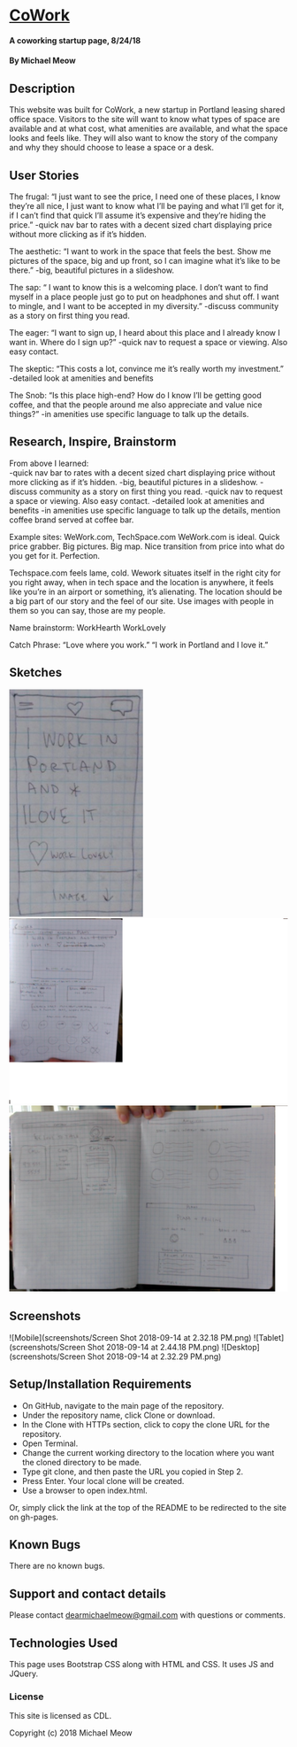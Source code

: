 # [CoWork](https://michaelmeow.github.io/cowork)

#### A coworking startup page, 8/24/18

#### By Michael Meow

## Description

This website was built for CoWork, a new startup in Portland leasing shared office space.  Visitors to the site will want to know what types of space are available and at what cost, what amenities are available, and what the space looks and feels like.  They will also want to know the story of the company and why they should choose to lease a space or a desk.

## User Stories

The frugal:  “I just want to see the price, I need one of these places, I know they’re all nice, I just want to know what I’ll be paying and what I’ll get for it, if I can’t find that quick I’ll assume it’s expensive and they’re hiding the price.”
-quick nav bar to rates with a decent sized chart displaying price without more clicking as if it’s hidden.


The aesthetic:  “I want to work in the space that feels the best.  Show me pictures of the space, big and up front, so I can imagine what it’s like to be there.”
-big, beautiful pictures in a slideshow.


The sap: “ I want to know this is a welcoming place.  I don’t want to find myself in a place people just go to put on headphones and shut off.  I want to mingle, and I want to be accepted in my diversity.”
-discuss community as a story on first thing you read.


The eager: “I want to sign up, I heard about this place and I already know I want in.  Where do I sign up?”
-quick nav to request a space or viewing.  Also easy contact.

The skeptic:  “This costs a lot, convince me it’s really worth my investment.”
-detailed look at amenities and benefits

The Snob:  “Is this place high-end?  How do I know I’ll be getting good coffee, and that the people around me also appreciate and value nice things?”
-in amenities use specific language to talk up the details.

## Research, Inspire, Brainstorm

From above I learned:  
-quick nav bar to rates with a decent sized chart displaying price without more clicking as if it’s hidden.
-big, beautiful pictures in a slideshow.
-discuss community as a story on first thing you read.
-quick nav to request a space or viewing.  Also easy contact.
-detailed look at amenities and benefits
-in amenities use specific language to talk up the details, mention coffee brand served at coffee bar.

Example sites: WeWork.com, TechSpace.com
WeWork.com is ideal.  Quick price grabber.  Big pictures.  Big map.  Nice transition from price into what do you get for it.  Perfection.  

Techspace.com feels lame, cold.  Wework situates itself in the right city for you right away, when in tech space and the location is anywhere, it feels like you’re in an airport or something, it’s alienating.  The location should be a big part of our story and the feel of our site.  Use images with people in them so you can say, those are my people.

Name brainstorm:
WorkHearth
WorkLovely


Catch Phrase:
“Love where you work.”
“I work in Portland and I love it.”

## Sketches

![](hand_sketches/mobilesketch.png)
![](hand_sketches/indexsketch.png)
![](hand_sketches/pages.png)

## Screenshots

![Mobile](screenshots/Screen Shot 2018-09-14 at 2.32.18 PM.png)
![Tablet](screenshots/Screen Shot 2018-09-14 at 2.44.18 PM.png)
![Desktop](screenshots/Screen Shot 2018-09-14 at 2.32.29 PM.png)

## Setup/Installation Requirements

* On GitHub, navigate to the main page of the repository.
* Under the repository name, click Clone or download.
* In the Clone with HTTPs section, click  to copy the clone URL for the repository.
* Open Terminal.
* Change the current working directory to the location where you want the cloned directory to be made.
* Type git clone, and then paste the URL you copied in Step 2.
* Press Enter. Your local clone will be created.
* Use a browser to open index.html.

Or, simply click the link at the top of the README to be redirected to the site on gh-pages.

## Known Bugs

There are no known bugs.

## Support and contact details

Please contact dearmichaelmeow@gmail.com with questions or comments.

## Technologies Used

This page uses Bootstrap CSS along with HTML and CSS.  It uses JS and JQuery.

### License

This site is licensed as CDL.

Copyright (c) 2018 Michael Meow
